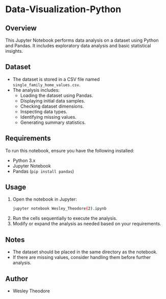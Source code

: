 # Data-Visualization-Python

## Overview
This Jupyter Notebook performs data analysis on a dataset using Python and Pandas. It includes exploratory data analysis and basic statistical insights.

## Dataset
- The dataset is stored in a CSV file named `single_family_home_values.csv`.
- The analysis includes:
  - Loading the dataset using Pandas.
  - Displaying initial data samples.
  - Checking dataset dimensions.
  - Inspecting data types.
  - Identifying missing values.
  - Generating summary statistics.

## Requirements
To run this notebook, ensure you have the following installed:
- Python 3.x
- Jupyter Notebook
- Pandas (`pip install pandas`)

## Usage
1. Open the notebook in Jupyter:
   ```sh
   jupyter notebook Wesley_Theodore(2).ipynb
   ```
2. Run the cells sequentially to execute the analysis.
3. Modify or expand the analysis as needed based on your requirements.

## Notes
- The dataset should be placed in the same directory as the notebook.
- If there are missing values, consider handling them before further analysis.

## Author
- Wesley Theodore
